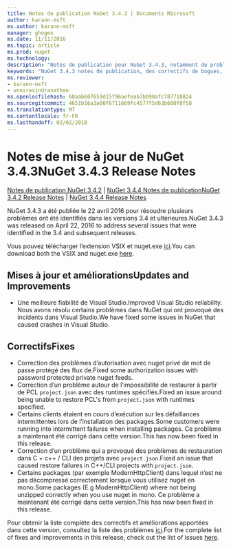 ```yaml
---
title: Notes de publication NuGet 3.4.3 | Documents Microsoft
author: karann-msft
ms.author: karann-msft
manager: ghogen
ms.date: 11/11/2016
ms.topic: article
ms.prod: nuget
ms.technology: 
description: "Notes de publication pour NuGet 3.4.3, notamment de problèmes connus, des correctifs de bogues, les fonctionnalités ajoutées et dcr."
keywords: "NuGet 3.4.3 notes de publication, des correctifs de bogues, problèmes connus, ajouté des fonctionnalités, DCR"
ms.reviewer:
- karann-msft
- unniravindranathan
ms.openlocfilehash: 68aab607659d15f96aefeab7bb90afc787710824
ms.sourcegitcommit: 4651b16a3a08f6711669fc4577f5d63b600f8f58
ms.translationtype: MT
ms.contentlocale: fr-FR
ms.lasthandoff: 02/02/2018
---
```

# <a name="nuget-343-release-notes"></a><span data-ttu-id="4f106-104">Notes de mise à jour de NuGet 3.4.3</span><span class="sxs-lookup"><span data-stu-id="4f106-104">NuGet 3.4.3 Release Notes</span></span>

<span data-ttu-id="4f106-105">[Notes de publication NuGet 3.4.2](../release-notes/nuget-3.4.2.md) | [NuGet 3.4.4 Notes de publication](../release-notes/nuget-3.4.4.md)</span><span class="sxs-lookup"><span data-stu-id="4f106-105">[NuGet 3.4.2 Release Notes](../release-notes/nuget-3.4.2.md) | [NuGet 3.4.4 Release Notes](../release-notes/nuget-3.4.4.md)</span></span>

<span data-ttu-id="4f106-106">NuGet 3.4.3 a été publiée le 22 avril 2016 pour résoudre plusieurs problèmes ont été identifiés dans les versions 3.4 et ultérieures.</span><span class="sxs-lookup"><span data-stu-id="4f106-106">NuGet 3.4.3 was released on April 22, 2016 to address several issues that were identified in the 3.4 and subsequent releases.</span></span>

<span data-ttu-id="4f106-107">Vous pouvez télécharger l’extension VSIX et nuget.exe [ici](https://dist.nuget.org/index.html).</span><span class="sxs-lookup"><span data-stu-id="4f106-107">You can download both the VSIX and nuget.exe [here](https://dist.nuget.org/index.html).</span></span>

## <a name="updates-and-improvements"></a><span data-ttu-id="4f106-108">Mises à jour et améliorations</span><span class="sxs-lookup"><span data-stu-id="4f106-108">Updates and Improvements</span></span>

* <span data-ttu-id="4f106-109">Une meilleure fiabilité de Visual Studio.</span><span class="sxs-lookup"><span data-stu-id="4f106-109">Improved Visual Studio reliability.</span></span> <span data-ttu-id="4f106-110">Nous avons résolu certains problèmes dans NuGet qui ont provoqué des incidents dans Visual Studio.</span><span class="sxs-lookup"><span data-stu-id="4f106-110">We have fixed some issues in NuGet that caused crashes in Visual Studio.</span></span>

## <a name="fixes"></a><span data-ttu-id="4f106-111">Correctifs</span><span class="sxs-lookup"><span data-stu-id="4f106-111">Fixes</span></span>

* <span data-ttu-id="4f106-112">Correction des problèmes d’autorisation avec nuget privé de mot de passe protégé des flux de.</span><span class="sxs-lookup"><span data-stu-id="4f106-112">Fixed some authorization issues with password protected private nuget feeds.</span></span>
* <span data-ttu-id="4f106-113">Correction d’un problème autour de l’impossibilité de restaurer à partir de PCL `project.json` avec des runtimes spécifiés.</span><span class="sxs-lookup"><span data-stu-id="4f106-113">Fixed an issue around being unable to restore PCL's from `project.json` with runtimes specified.</span></span>
* <span data-ttu-id="4f106-114">Certains clients étaient en cours d’exécution sur les défaillances intermittentes lors de l’installation des packages.</span><span class="sxs-lookup"><span data-stu-id="4f106-114">Some customers were running into intermittent failures when installing packages.</span></span> <span data-ttu-id="4f106-115">Ce problème a maintenant été corrigé dans cette version.</span><span class="sxs-lookup"><span data-stu-id="4f106-115">This has now been fixed in this release.</span></span>
* <span data-ttu-id="4f106-116">Correction d’un problème qui a provoqué des problèmes de restauration dans C + c++ / CLI des projets avec `project.json`.</span><span class="sxs-lookup"><span data-stu-id="4f106-116">Fixed an issue that caused restore failures in C++/CLI projects with `project.json`.</span></span>
* <span data-ttu-id="4f106-117">Certains packages (par exemple ModernHttpClient) dans lequel n’est ne pas décompressé correctement lorsque vous utilisez nuget en mono.</span><span class="sxs-lookup"><span data-stu-id="4f106-117">Some packages (E.g ModernHttpClient) where not being unzipped correctly when you use nuget in mono.</span></span> <span data-ttu-id="4f106-118">Ce problème a maintenant été corrigé dans cette version.</span><span class="sxs-lookup"><span data-stu-id="4f106-118">This has now been fixed in this release.</span></span>

<span data-ttu-id="4f106-119">Pour obtenir la liste complète des correctifs et améliorations apportées dans cette version, consultez la liste des problèmes [ici](https://github.com/NuGet/Home/issues?q=is%3Aissue+milestone%3A3.4.3+is%3Aclosed).</span><span class="sxs-lookup"><span data-stu-id="4f106-119">For the complete list of fixes and improvements in this release, check out the list of issues [here](https://github.com/NuGet/Home/issues?q=is%3Aissue+milestone%3A3.4.3+is%3Aclosed).</span></span>